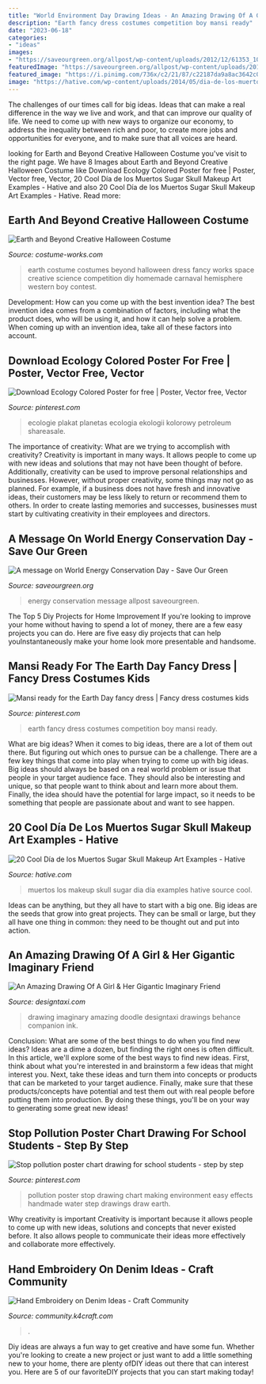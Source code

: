 ```yaml
---
title: "World Environment Day Drawing Ideas - An Amazing Drawing Of A Girl &amp; Her Gigantic Imaginary Friend"
description: "Earth fancy dress costumes competition boy mansi ready"
date: "2023-06-18"
categories:
- "ideas"
images:
- "https://saveourgreen.org/allpost/wp-content/uploads/2012/12/61353_10200184870168387_967994965_n.jpg"
featuredImage: "https://saveourgreen.org/allpost/wp-content/uploads/2012/12/61353_10200184870168387_967994965_n.jpg"
featured_image: "https://i.pinimg.com/736x/c2/21/87/c22187da9a8ac3642c0f283d96df85ed.jpg"
image: "https://hative.com/wp-content/uploads/2014/05/dia-de-los-muertos/7-sugar-skull-makeup.jpg"
---
```



The challenges of our times call for big ideas. Ideas that can make a real difference in the way we live and work, and that can improve our quality of life. We need to come up with new ways to organize our economy, to address the inequality between rich and poor, to create more jobs and opportunities for everyone, and to make sure that all voices are heard.

	

		
looking for Earth and Beyond Creative Halloween Costume you've visit to the right page. We have 8 Images about Earth and Beyond Creative Halloween Costume like Download Ecology Colored Poster for free | Poster, Vector free, Vector, 20 Cool Día de los Muertos Sugar Skull Makeup Art Examples - Hative and also 20 Cool Día de los Muertos Sugar Skull Makeup Art Examples - Hative. Read more:
		
    
## Earth And Beyond Creative Halloween Costume

<img loading=lazy src="http://photos.costume-works.com/full/earth_and_beyond.jpg" onerror="this.onerror=null;this.src='https://tse2.mm.bing.net/th?id=OIP.EHmhEMMFJYy5N6BjXPM23wHaLK&amp;pid=15.1';" alt="Earth and Beyond Creative Halloween Costume">

_Source: costume-works.com_

>earth costume costumes beyond halloween dress fancy works space creative science competition diy homemade carnaval hemisphere western boy contest. 

	

Development: How can you come up with the best invention idea?
The best invention idea comes from a combination of factors, including what the product does, who will be using it, and how it can help solve a problem. When coming up with an invention idea, take all of these factors into account.

    
## Download Ecology Colored Poster For Free | Poster, Vector Free, Vector

<img loading=lazy src="https://i.pinimg.com/736x/88/07/d5/8807d5f90944cc6d0189cf8e35de3c42.jpg" onerror="this.onerror=null;this.src='https://tse2.mm.bing.net/th?id=OIP.DoydJUH6Eg7woQ7op3vmbgHaJ3&amp;pid=15.1';" alt="Download Ecology Colored Poster for free | Poster, Vector free, Vector">

_Source: pinterest.com_

>ecologie plakat planetas ecologia ekologii kolorowy petroleum shareasale. 

	

The importance of creativity: What are we trying to accomplish with creativity?
Creativity is important in many ways. It allows people to come up with new ideas and solutions that may not have been thought of before. Additionally, creativity can be used to improve personal relationships and businesses. However, without proper creativity, some things may not go as planned. For example, if a business does not have fresh and innovative ideas, their customers may be less likely to return or recommend them to others. In order to create lasting memories and successes, businesses must start by cultivating creativity in their employees and directors.

    
## A Message On World Energy Conservation Day - Save Our Green

<img loading=lazy src="https://saveourgreen.org/allpost/wp-content/uploads/2012/12/61353_10200184870168387_967994965_n.jpg" onerror="this.onerror=null;this.src='https://tse3.mm.bing.net/th?id=OIP.Zz3NFpbmMW_B62WM4Lak2wHaFL&amp;pid=15.1';" alt="A message on World Energy Conservation Day - Save Our Green">

_Source: saveourgreen.org_

>energy conservation message allpost saveourgreen. 

	

The Top 5 Diy Projects for Home Improvement
If you're looking to improve your home without having to spend a lot of money, there are a few easy projects you can do. Here are five easy diy projects that can help youInstantaneously make your home look more presentable and handsome.

    
## Mansi Ready For The Earth Day Fancy Dress | Fancy Dress Costumes Kids

<img loading=lazy src="https://i.pinimg.com/736x/e9/f8/9d/e9f89da45a5ce2a5e5c86a057ff87c35--earth-day-fancy-dress.jpg" onerror="this.onerror=null;this.src='https://tse3.mm.bing.net/th?id=OIP.C5yxo3FqqdMq4vMeUQ3dMgHaNL&amp;pid=15.1';" alt="Mansi ready for the Earth Day fancy dress | Fancy dress costumes kids">

_Source: pinterest.com_

>earth fancy dress costumes competition boy mansi ready. 

	

What are big ideas?
When it comes to big ideas, there are a lot of them out there. But figuring out which ones to pursue can be a challenge. There are a few key things that come into play when trying to come up with big ideas. 
Big ideas should always be based on a real world problem or issue that people in your target audience face. They should also be interesting and unique, so that people want to think about and learn more about them. Finally, the idea should have the potential for large impact, so it needs to be something that people are passionate about and want to see happen.

    
## 20 Cool Día De Los Muertos Sugar Skull Makeup Art Examples - Hative

<img loading=lazy src="https://hative.com/wp-content/uploads/2014/05/dia-de-los-muertos/7-sugar-skull-makeup.jpg" onerror="this.onerror=null;this.src='https://tse1.mm.bing.net/th?id=OIP.KgmyJpBLJddQZQCHtlpZhgHaKG&amp;pid=15.1';" alt="20 Cool Día de los Muertos Sugar Skull Makeup Art Examples - Hative">

_Source: hative.com_

>muertos los makeup skull sugar dia día examples hative source cool. 

	

Ideas can be anything, but they all have to start with a big one. Big ideas are the seeds that grow into great projects. They can be small or large, but they all have one thing in common: they need to be thought out and put into action.

    
## An Amazing Drawing Of A Girl &amp; Her Gigantic Imaginary Friend

<img loading=lazy src="https://editorial.designtaxi.com/news-inkcom2205/3.jpg" onerror="this.onerror=null;this.src='https://tse2.mm.bing.net/th?id=OIP.RVUan1b2vrxWQYUO5sB8cwHaJ4&amp;pid=15.1';" alt="An Amazing Drawing Of A Girl &amp; Her Gigantic Imaginary Friend">

_Source: designtaxi.com_

>drawing imaginary amazing doodle designtaxi drawings behance companion ink. 

	

Conclusion: What are some of the best things to do when you find new ideas?
Ideas are a dime a dozen, but finding the right ones is often difficult. In this article, we'll explore some of the best ways to find new ideas. First, think about what you're interested in and brainstorm a few ideas that might interest you. Next, take these ideas and turn them into concepts or products that can be marketed to your target audience. Finally, make sure that these products/concepts have potential and test them out with real people before putting them into production. By doing these things, you'll be on your way to generating some great new ideas!

    
## Stop Pollution Poster Chart Drawing For School Students - Step By Step

<img loading=lazy src="https://i.pinimg.com/736x/c2/21/87/c22187da9a8ac3642c0f283d96df85ed.jpg" onerror="this.onerror=null;this.src='https://tse3.mm.bing.net/th?id=OIP.F0V8HqZJlaQWbypp8J_JgAHaFj&amp;pid=15.1';" alt="Stop pollution poster chart drawing for school students - step by step">

_Source: pinterest.com_

>pollution poster stop drawing chart making environment easy effects handmade water step drawings draw earth. 

	

Why creativity is important
Creativity is important because it allows people to come up with new ideas, solutions and concepts that never existed before. It also allows people to communicate their ideas more effectively and collaborate more effectively.

    
## Hand Embroidery On Denim Ideas - Craft Community

<img loading=lazy src="https://community.k4craft.com/wp-content/uploads/2017/07/old-jeans-4.jpg" onerror="this.onerror=null;this.src='https://tse4.mm.bing.net/th?id=OIP.I2wUd_Qxz04ZfZYqdy-7BQHaJ4&amp;pid=15.1';" alt="Hand Embroidery on Denim Ideas - Craft Community">

_Source: community.k4craft.com_

>. 

	

Diy ideas are always a fun way to get creative and have some fun. Whether you're looking to create a new project or just want to add a little something new to your home, there are plenty ofDIY ideas out there that can interest you. Here are 5 of our favoriteDIY projects that you can start making today!

